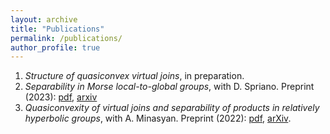 ```yaml
---
layout: archive
title: "Publications"
permalink: /publications/
author_profile: true
---
```


1. <em>Structure of quasiconvex virtual joins</em>, in preparation.
2. <em>Separability in Morse local-to-global groups</em>, with D. Spriano. Preprint (2023): [pdf](https://lawk-mineh.github.io//files/MLTG_sep.pdf), [arxiv](https://arxiv.org/abs/2308.11603)
3. <em>Quasiconvexity of virtual joins and separability of products in relatively hyperbolic groups</em>, with A. Minasyan. Preprint (2022): [pdf](https://lawk-mineh.github.io//files/virtual_join_quasiconvex_product_sep.pdf), [arXiv](https://arxiv.org/pdf/2207.03362.pdf).
